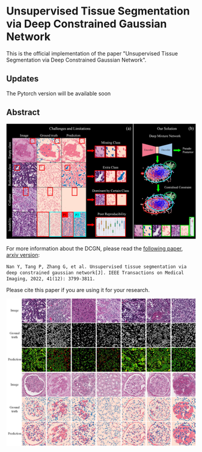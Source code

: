 # Unsupervised Tissue Segmentation via Deep Constrained Gaussian Network
This is the official implementation of the paper "Unsupervised Tissue Segmentation via Deep Constrained Gaussian Network".    

## Updates
The Pytorch version will be available soon

## Abstract
![image](https://github.com/Nandayang/Deep-Constrained-Gaussian-Network/blob/main/figs/FIG1.jpg)

For more information about the DCGN, please read the [following paper](https://ieeexplore.ieee.org/document/9844771), [arxiv version](https://arxiv.org/abs/2208.02912):  

    Nan Y, Tang P, Zhang G, et al. Unsupervised tissue segmentation via deep constrained gaussian network[J]. IEEE Transactions on Medical Imaging, 2022, 41(12): 3799-3811. 



Please cite this paper if you are using it for your research.

![image](https://github.com/Nandayang/Deep-Constrained-Gaussian-Network/blob/main/figs/SFig1.jpg)
